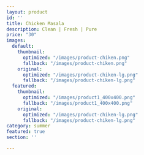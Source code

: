 ```yaml
---
layout: product
id: ''
title: Chicken Masala
description: Clean | Fresh | Pure
price: "30"
images:
  default:
    thumbnail:
      optimized: "/images/product-chiken.png"
      fallback: "/images/product-chiken.png"
    original:
      optimized: "/images/product-chiken-lg.png"
      fallback: "/images/product-chiken-lg.png"
  featured:
    thumbnail:
      optimized: "/images/product1_400x400.png"
      fallback: "/images/product1_400x400.png"
    original:
      optimized: "/images/product-chiken-lg.png"
      fallback: "/images/product-chiken-lg.png"
category: summer
featured: true
section: ''

---
```

